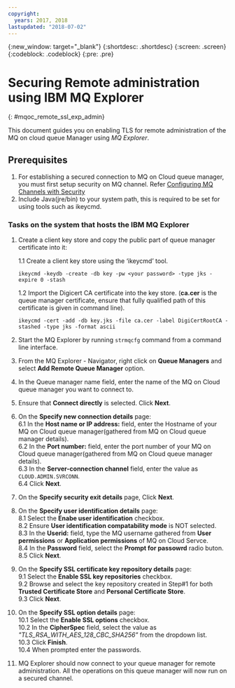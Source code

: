 ```yaml
---
copyright:
  years: 2017, 2018
lastupdated: "2018-07-02"
---
```


{:new_window: target="_blank"}
{:shortdesc: .shortdesc}
{:screen: .screen}
{:codeblock: .codeblock}
{:pre: .pre}

# Securing Remote administration using IBM MQ Explorer
{: #mqoc_remote_ssl_exp_admin}

This document guides you on enabling TLS for remote administration of the MQ on cloud queue Manager using *MQ Explorer*.

## Prerequisites
1. For establishing a secured connection to MQ on Cloud queue manager, you must first setup security on MQ channel. Refer [Configuring MQ Channels with Security](/docs/services/mqcloud/mqoc_configure_chl_ssl.html)
2. Include Java(jre/bin) to your system path, this is required to be set for using tools such as ikeycmd.
 
### Tasks on the system that hosts the IBM MQ Explorer

1. Create a client key store and copy the public part of queue manager certificate into it:  

    1.1 Create a client key store using the ‘ikeycmd’ tool.
     ```
     ikeycmd -keydb -create -db key -pw <your password> -type jks -expire 0 -stash
     ``` 
    1.2 Import the Digicert CA certificate into the key store. (**ca.cer** is the queue manager certificate, ensure that fully qualified path of this certificate is given in command line).
     ```
     ikeycmd -cert -add -db key.jks -file ca.cer -label DigiCertRootCA -stashed -type jks -format ascii
     ```
2. Start the MQ Explorer by running `strmqcfg` command from a command line interface.
3. From the MQ Explorer - Navigator, right click on **Queue Managers** and select **Add Remote Queue Manager** option.
4. In the Queue manager name field, enter the name of the MQ on Cloud queue manager you want to connect to.
5. Ensure that **Connect directly** is selected. Click **Next**.
6. On the **Specify new connection details** page:  
    6.1 In the **Host name or IP address:** field, enter the Hostname of your MQ on Cloud queue manager(gathered from MQ on Cloud queue manager details).  
    6.2 In the **Port number:** field, enter the port number of your MQ on Cloud queue manager(gathered from MQ on Cloud queue manager details).     
    6.3 In the **Server-connection channel** field, enter the value as `CLOUD.ADMIN.SVRCONN`.  
    6.4 Click **Next**.  
7. On the **Specify security exit details** page, Click **Next**.  
8. On the **Specify user identification details** page:  
    8.1 Select the **Enabe user identification** checkbox.  
    8.2 Ensure **User identification compatability mode** is NOT selected.  
    8.3 In the **Userid:** field, type the MQ username gathered from **User permissions** or **Application permissions** of MQ on Cloud Servce.  
    8.4 In the **Password** field, select the **Prompt for passowrd** radio buton.  
    8.5 Click **Next**.  
9. On the **Specify SSL certificate key repository details** page:  
    9.1 Select the **Enable SSL key repositories** checkbox.  
    9.2 Browse and select the key repository created in Step#1 for both **Trusted Certificate Store** and **Personal Certificate Store**.  
    9.3 Click **Next**.  
10. On the **Specify SSL option details** page:  
    10.1 Select the **Enable SSL options** checkbox.  
    10.2 In the **CipherSpec** field, select the value as *"TLS_RSA_WITH_AES_128_CBC_SHA256"* from the dropdown list.  
    10.3 Click **Finish**.  
    10.4 When prompted enter the passwords.  
11. MQ Explorer should now connect to your queue manager for remote administration. All the operations on this queue manager will now run on a secured channel.